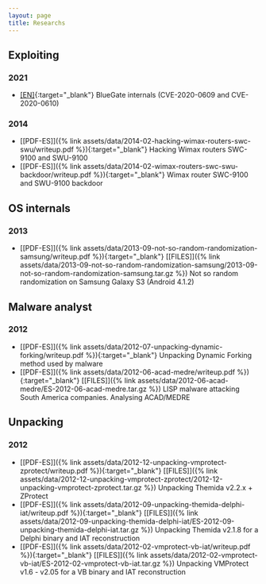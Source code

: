 ```yaml
---
layout: page
title: Researchs
---
```


## Exploiting

### 2021
* [[EN]](https://blog.rop.la/en/vulnerabilities/2020/02/25/bluegate-internals.html){:target="_blank"} BlueGate internals (CVE-2020-0609 and CVE-2020-0610)

### 2014
* [[PDF-ES]]({% link assets/data/2014-02-hacking-wimax-routers-swc-swu/writeup.pdf %}){:target="_blank"} Hacking Wimax routers SWC-9100 and SWU-9100
* [[PDF-ES]]({% link assets/data/2014-02-wimax-routers-swc-swu-backdoor/writeup.pdf %}){:target="_blank"} Wimax router SWC-9100 and SWU-9100 backdoor

## OS internals
### 2013
* [[PDF-ES]]({% link assets/data/2013-09-not-so-random-randomization-samsung/writeup.pdf %}){:target="_blank"} [[FILES]]({% link assets/data/2013-09-not-so-random-randomization-samsung/2013-09-not-so-random-randomization-samsung.tar.gz %}) Not so random randomization on Samsung Galaxy S3 (Android 4.1.2)

## Malware analyst
### 2012
* [[PDF-ES]]({% link assets/data/2012-07-unpacking-dynamic-forking/writeup.pdf %}){:target="_blank"} Unpacking Dynamic Forking method used by malware
* [[PDF-ES]]({% link assets/data/2012-06-acad-medre/writeup.pdf %}){:target="_blank"} [[FILES]]({% link assets/data/2012-06-acad-medre/ES-2012-06-acad-medre.tar.gz %}) LISP malware attacking South America companies. Analysing ACAD/MEDRE

## Unpacking
### 2012
* [[PDF-ES]]({% link assets/data/2012-12-unpacking-vmprotect-zprotect/writeup.pdf %}){:target="_blank"} [[FILES]]({% link assets/data/2012-12-unpacking-vmprotect-zprotect/2012-12-unpacking-vmprotect-zprotect.tar.gz %}) Unpacking Themida v2.2.x + ZProtect
* [[PDF-ES]]({% link assets/data/2012-09-unpacking-themida-delphi-iat/writeup.pdf %}){:target="_blank"} [[FILES]]({% link assets/data/2012-09-unpacking-themida-delphi-iat/ES-2012-09-unpacking-themida-delphi-iat.tar.gz %}) Unpacking Themida v2.1.8 for a Delphi binary and IAT reconstruction
* [[PDF-ES]]({% link assets/data/2012-02-vmprotect-vb-iat/writeup.pdf %}){:target="_blank"} [[FILES]]({% link assets/data/2012-02-vmprotect-vb-iat/ES-2012-02-vmprotect-vb-iat.tar.gz %}) Unpacking VMProtect v1.6 - v2.05 for a VB binary and IAT reconstruction


